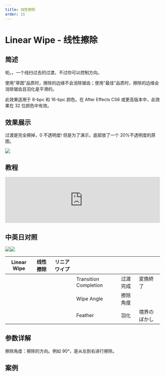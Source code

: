 ```yaml
---
title: 线性擦除
order: 15
---
```


# Linear Wipe - 线性擦除

## 简述

呃。。一个线扫过去的过渡，不过你可以控制方向。

使用“草图”品质时，擦除的边缘不会消除锯齿；使用“最佳”品质时，擦除的边缘会消除锯齿且羽化是平滑的。

此效果适用于 8-bpc 和 16-bpc 颜色。在 After Effects CS6 或更高版本中，此效果在 32 位颜色中有效。

## 效果展示

过渡是完全擦掉，0 不透明度! 但是为了演示，底部放了一个 20%不透明度的原图。

![](https://cdn.yuelili.com/20211212181225.png)

## 教程

<iframe src="https://player.bilibili.com/player.html?bvid=BV1e34y1X7Vj&page=5&high_quality=1" width="100%" allowfullscreen="allowfullscreen" frameborder="0"></iframe>

## 中英日对照

![](https://mir.yuelili.com/user/AE/effects/AE-Effects-Transition-Linear_Wipe.png)![](https://mir.yuelili.com/user/AE/effects/AE-Effects-Transition-Gradient_Wipe_cn.png)

| Linear Wipe | 线性擦除 | リニアワイプ |                       |          |              |
| ----------- | -------- | ------------ | --------------------- | -------- | ------------ |
|             |          |              | Transition Completion | 过渡完成 | 変換終了     |
|             |          |              | Wipe Angle            | 擦除角度 |              |
|             |          |              | Feather               | 羽化     | 境界のぼかし |

## 参数详解

擦除角度：擦除的方向。例如 90°，是从左到右进行擦除。

## 案例
